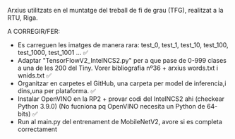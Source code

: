 Arxius utilitzats en el muntatge del treball de fi de grau (TFG), realitzat a la RTU, Riga.

A CORREGIR/FER:

- Es carreguen les imatges de manera rara: test_0, test_1, test_10, test_100, test_1000, test_1001 ...  ✅
- Adaptar "TensorFlowV2_IntelNCS2.py" per a que pase de 0-999 clases a una de les 200 del Tiny. Vorer bibliografia nº36 + arxius words.txt i wnids.txt ✅
- Organitzar en carpetes el GitHub, una carpeta per model de inferencia,i dins,una per plataforma. ✅
- Instalar OpenVINO en la RP2 + provar codi del IntelNCS2 ahi (checkear Python 3.9.0) (No fucniona pq OpenVINO necesita un Python de 64-bits) ✅
- Run al main.py del entrenament de MobileNetV2, avore si es completa correctament
